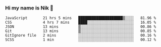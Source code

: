 ### Hi my name is Nik 👋

<!--
**NikDoe/NikDoe** is a ✨ _special_ ✨ repository because its `README.md` (this file) appears on your GitHub profile.

Here are some ideas to get you started:

- 🔭 I’m currently working on ...
- 🌱 I’m currently learning ...
- 👯 I’m looking to collaborate on ...
- 🤔 I’m looking for help with ...
- 💬 Ask me about ...
- 📫 How to reach me: ...
- 😄 Pronouns: ...
- ⚡ Fun fact: ...
-->

<!--START_SECTION:waka-->

```text
JavaScript       21 hrs 5 mins   ████████████████████▒░░░░   81.96 %
CSS              4 hrs 7 mins    ████░░░░░░░░░░░░░░░░░░░░░   16.05 %
JSON             13 mins         ▒░░░░░░░░░░░░░░░░░░░░░░░░   00.86 %
Git              13 mins         ▒░░░░░░░░░░░░░░░░░░░░░░░░   00.85 %
GitIgnore file   2 mins          ░░░░░░░░░░░░░░░░░░░░░░░░░   00.16 %
SCSS             1 min           ░░░░░░░░░░░░░░░░░░░░░░░░░   00.12 %
```

<!--END_SECTION:waka-->
